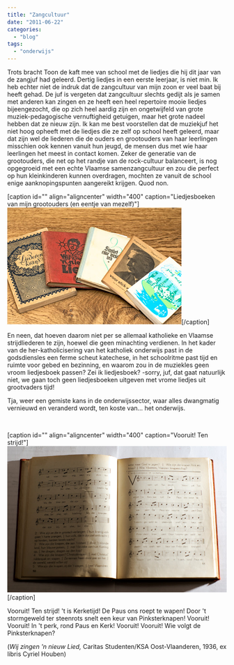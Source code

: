 ```yaml
---
title: "Zangcultuur"
date: "2011-06-22"
categories: 
  - "blog"
tags: 
  - "onderwijs"
---
```


Trots bracht Toon de kaft mee van school met de liedjes die hij dit jaar van de zangjuf had geleerd. Dertig liedjes in een eerste leerjaar, is niet min. Ik heb echter niet de indruk dat de zangcultuur van mijn zoon er veel baat bij heeft gehad. De juf is vergeten dat zangcultuur slechts gedijt als je samen met anderen kan zingen en ze heeft een heel repertoire mooie liedjes bijeengezocht, die op zich heel aardig zijn en ongetwijfeld van grote muziek-pedagogische vernuftigheid getuigen, maar het grote nadeel hebben dat ze nieuw zijn. Ik kan me best voorstellen dat de muziekjuf het niet hoog opheeft met de liedjes die ze zelf op school heeft geleerd, maar dat zijn wel de liederen die de ouders en grootouders van haar leerlingen misschien ook kennen vanuit hun jeugd, de mensen dus met wie haar leerlingen het meest in contact komen. Zeker de generatie van de grootouders, die net op het randje van de rock-cultuur balanceert, is nog opgegroeid met een echte Vlaamse samenzangcultuur en zou die perfect op hun kleinkinderen kunnen overdragen, mochten ze vanuit de school enige aanknopingspunten aangereikt krijgen. Quod non.

\[caption id="" align="aligncenter" width="400" caption="Liedjesboeken van mijn grootouders (en eentje van mezelf)"\]![](images/_DSC0280_lzn.jpg "Liedjesboeken van mijn grootouders (en eentje van mezelf)")\[/caption\]

En neen, dat hoeven daarom niet per se allemaal katholieke en Vlaamse strijdliederen te zijn, hoewel die geen minachting verdienen. In het kader van de her-katholicisering van het katholiek onderwijs past in de godsdiensles een ferme scheut katechese, in het schoolritme past tijd en ruimte voor gebed en bezinning, en waarom zou in de muziekles geen vroom liedjesboek passen? Zei ik liedjesboek? -sorry, juf, dat gaat natuurlijk niet, we gaan toch geen liedjesboeken uitgeven met vrome liedjes uit grootvaders tijd!

Tja, weer een gemiste kans in de onderwijssector, waar alles dwangmatig vernieuwd en veranderd wordt, ten koste van... het onderwijs.

 

\[caption id="" align="aligncenter" width="400" caption="Vooruit! Ten strijd!"\]![](images/_DSC0310_lzn.jpg "Vooruit! Ten strijd!")\[/caption\]

Vooruit! Ten strijd! 't is Kerketijd! De Paus ons roept te wapen! Door 't stormgeweld ter steenrots snelt een keur van Pinksterknapen! Vooruit! Vooruit! In 't perk, rond Paus en Kerk! Vooruit! Vooruit! Wie volgt de Pinksterknapen?

(_Wij zingen 'n nieuw Lied,_ Caritas Studenten/KSA Oost-Vlaanderen, 1936, ex libris Cyriel Houben)
